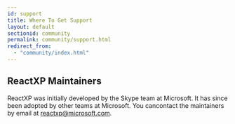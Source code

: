 ```yaml
---
id: support
title: Where To Get Support
layout: default
sectionid: community
permalink: community/support.html
redirect_from:
  - "community/index.html"
---
```


## ReactXP Maintainers

ReactXP was initially developed by the Skype team at Microsoft. It has since been adopted by other teams at Microsoft. You cancontact the maintainers by email at [reactxp@microsoft.com](mailto:reactxp@microsoft.com).

